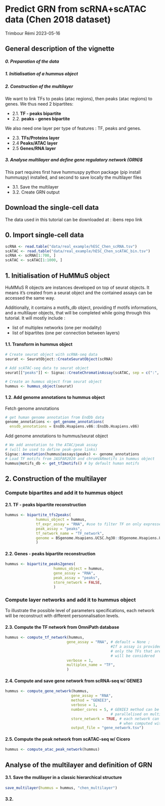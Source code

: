 Predict GRN from scRNA+scATAC data (Chen 2018 dataset)
================
Trimbour Rémi
2023-05-16

## General description of the vignette

##### 0. Preparation of the data

##### 1. Initialisation of a hummus object

##### 2. Construction of the multilayer

We want to link TFs to peaks (atac regions), then peaks (atac regions)
to genes. We thus need 2 bipartites:

- 2.1. **TF - peaks bipartite**
- 2.2. **peaks - genes bipartite**

We also need one layer per type of features : TF, peaks and genes.

- 2.3. **TFs/Proteins layer**
- 2.4 **Peaks/ATAC layer**
- 2.5 **Genes/RNA layer**

##### 3. Analyse multilayer and define gene regulatory network (GRN)\$

This part requires first have hummuspy python package (pip install
hummuspy) installed, and second to save locally the multilayer files

- 3.1. Save the multilayer
- 3.2. Create GRN output

## Download the single-cell data

The data used in this tutorial can be downloaded at : ibens repo link

## 0. Import single-cell data

``` r
scRNA <- read.table("data/real_example/hESC_Chen_scRNA.tsv")
scATAC <- read.table("data/real_example/hESC_Chen_scATAC_bin.tsv")
scRNA <- scRNA[1:700, ]
scATAC <- scATAC[1:1000, ]
```

## 1. Initialisation of HuMMuS object

HuMMuS R objects are instances developed on top of seurat objects. It
means it’s created from a seurat object and the contained assays can be
accessed the same way.

Additionally, it contains a motifs_db object, providing tf motifs
informations, and a multilayer objects, that will be completed while
going through this tutorial. It will mostly include :

- list of multiplex networks (one per modality)
- list of bipartites (one per connection between layers)

#### 1.1. Transform in hummus object

``` r
# Create seurat object with scRNA-seq data
seurat <- SeuratObject::CreateSeuratObject(scRNA)

# Add scATAC-seq data to seurat object
seurat[["peaks"]] <- Signac::CreateChromatinAssay(scATAC, sep = c(":", "-"))

# Create an hummus object from seurat object
hummus <- hummus_object(seurat)
```

#### 1.2. Add genome annotations to hummus object

Fetch genome annotations

``` r
# get human genome annotation from EndDb data
genome_annotations <- get_genome_annotations(
  ensdb_annotations = EnsDb.Hsapiens.v86::EnsDb.Hsapiens.v86)
```

Add genome annotations to hummus/seurat object

``` r
# We add annotation to the ATAC/peak assay
# (will be used to define peak-gene links)
Signac::Annotation(hummus@assays$peaks) <- genome_annotations
# Load TF motifs from JASPAR2020 and chromVARmotifs in hummus object
hummus@motifs_db <- get_tf2motifs() # by default human motifs
```

## 2. Construction of the multilayer

### Compute bipartites and add it to hummus object

#### 2.1. TF - peaks bipartite reconstruction

``` r
hummus <- bipartite_tfs2peaks(
              hummus_object = hummus,
              tf_expr_assay = "RNA", #use to filter TF on only expressed TFs, if NULL, all TFs with motifs are used
              peak_assay = "peaks",
              tf_network_name = "TF_network",
              genome = BSgenome.Hsapiens.UCSC.hg38::BSgenome.Hsapiens.UCSC.hg38,
              )
```

#### 2.2. Genes - peaks bipartite reconstruction

``` r
hummus <- bipartite_peaks2genes(
                      hummus_object = hummus,
                      gene_assay = "RNA",
                      peak_assay = "peaks",
                      store_network = FALSE,
                      )
```

### Compute layer networks and add it to hummus object

To illustrate the possible level of parameters specifications, each
network will be reconstruct with different personnalisation levels.

#### 2.3. Compute the TF network from OmniPath database

``` r
hummus <- compute_tf_network(hummus,
                            gene_assay = "RNA", # default = None ;
                                                #If a assay is provided,
                                                # only the TFs that are present
                                                # will be considered
                            verbose = 1,
                            multiplex_name = "TF",
                            )
```

#### 2.4. Compute and save gene network from scRNA-seq w/ GENIE3

``` r
hummus <- compute_gene_network(hummus,
                              gene_assay = "RNA",
                              method = "GENIE3",
                              verbose = 1,
                              number_cores = 5, # GENIE3 method can be ran
                                                # parallelised on multiple cores
                              store_network = TRUE, # each network can be saved 
                                                    # when computed with hummus
                              output_file = "gene_network.tsv")
```

#### 2.5. Compute the peak network from scATAC-seq w/ Cicero

``` r
hummus <- compute_atac_peak_network(hummus)
```

## Analyse of the multilayer and definition of GRN

#### 3.1. Save the mulilayer in a classic hierarchical structure

``` r
save_multilayer(hummus = hummus, "chen_multilayer")
```

#### 3.2.
